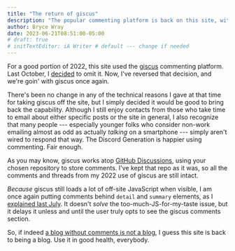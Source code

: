 ```yaml
---
title: "The return of giscus"
description: "The popular commenting platform is back on this site, with all its previous content intact."
author: Bryce Wray
date: 2023-06-21T08:51:00-05:00
# draft: true
# initTextEditor: iA Writer # default --- change if needed
---
```


For a good portion of 2022, this site used the [giscus](https://giscus.app) commenting platform. Last October, I [decided](/posts/2022/10/letting-go-giscus/) to omit it. Now, I've reversed that decision, and we're goin' with giscus once again.

<!--more-->

There's been no change in any of the technical reasons I gave at that time for taking giscus off the site, but I simply decided it would be good to bring back the capability. Although I still enjoy contacts from those who take time to email about either specific posts or the site in general, I also recognize that many people --- especially younger folks who consider non-work emailing almost as odd as actually *talking* on a smartphone --- simply aren't wired to respond that way. The Discord Generation is happier using commenting. Fair enough.

As you may know, giscus works atop [GitHub Discussions](https://docs.github.com/en/discussions), using your chosen repository to store comments. I've kept that repo as it was, so all the comments and threads from my 2022 use of giscus are still intact.

*Because* giscus still loads a lot of off-site JavaScript when visible, I am once again putting comments behind `detail` and `summary` elements, as I [explained last July](/posts/2022/07/more-tips-using-giscus/#dont-show-it-by-default). It doesn't *solve* the too-much-JS-for-my-taste issue, but it delays it unless and until the user truly opts to see the giscus comments section.

So, if indeed [a blog without comments is not a blog](https://blog.codinghorror.com/a-blog-without-comments-is-not-a-blog/), I guess this site is back to being a blog. Use it in good health, everybody.
